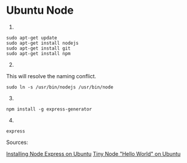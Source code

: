 # Ubuntu Node

1.
```
sudo apt-get update
sudo apt-get install nodejs
sudo apt-get install git
sudo apt-get install npm
```

2.
This will resolve the naming conflict.
```
sudo ln -s /usr/bin/nodejs /usr/bin/node
```

3.
```
npm install -g express-generator
```

4.
```
express
```

Sources:

[Installing Node Express on Ubuntu]
[Tiny Node "Hello World" on Ubuntu]

[Installing Node Express on Ubuntu]: http://iws.io/hosting-a-nodejs-express-application-on-amazon-web-services-ec2/

[Tiny Node "Hello World" on Ubuntu]: https://www.digitalocean.com/community/tutorials/how-to-set-up-a-node-js-application-for-production-on-ubuntu-14-04